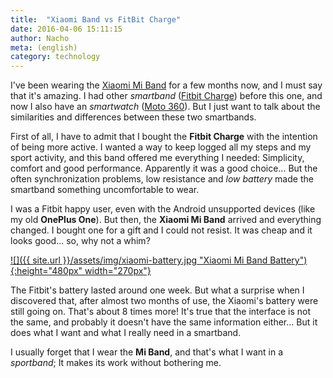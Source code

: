 ```yaml
---
title:  "Xiaomi Band vs FitBit Charge"
date: 2016-04-06 15:11:15
author: Nacho
meta: (english)
category: technology
---
```

I've been wearing the [Xiaomi Mi Band][xiaomi] for a few months now, and I must say that it's amazing.
I had other _smartband_ ([Fitbit Charge][fitbit]) before this one, and now I also have an _smartwatch_ ([Moto 360][moto]). But I just want to talk about the similarities and differences between these two smartbands.

First of all, I have to admit that I bought the **Fitbit Charge** with the intention of being more active. I wanted a way to keep logged all my steps and my sport activity, and this band offered me everything I needed: Simplicity, comfort and good performance.
Apparently it was a good choice... But the often synchronization problems, low resistance and _low battery_ made the smartband something uncomfortable to wear.

I was a Fitbit happy user, even with the Android unsupported devices (like my old **OnePlus One**). But then, the **Xiaomi Mi Band** arrived and everything changed.
I bought one for a gift and I could not resist. It was cheap and it looks good... so, why not a whim?

<a href="{{ site.url }}/assets/img/posts/xiaomi-battery.png" rel="View full size" target="_blank">![]({{ site.url }}/assets/img/xiaomi-battery.jpg "Xiaomi Mi Band Battery"){:height="480px" width="270px"}</a>

The Fitbit's battery lasted around one week. But what a surprise when I discovered that, after almost two months of use, the Xiaomi's battery were still going on. That's about 8 times more!
It's true that the interface is not the same, and probably it doesn't have the same information either... But it does what I want and what I really need in a smartband.

I usually forget that I wear the **Mi Band**, and that's what I want in a _sportband_; It makes its work without bothering me.

[xiaomi]: http://www.mi.com/my/miband
[fitbit]: https://www.fitbit.com/charge
[moto]: https://www.motorola.com/us/products/moto-360
